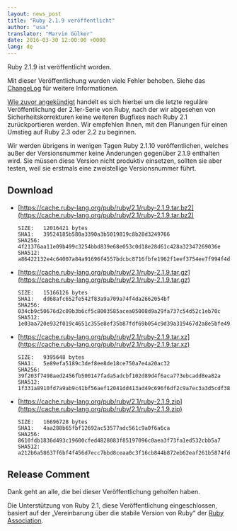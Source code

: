```yaml
---
layout: news_post
title: "Ruby 2.1.9 veröffentlicht"
author: "usa"
translator: "Marvin Gülker"
date: 2016-03-30 12:00:00 +0000
lang: de
---
```


Ruby 2.1.9 ist veröffentlicht worden.

Mit dieser Veröffentlichung wurden viele Fehler behoben.
Siehe das [ChangeLog](http://svn.ruby-lang.org/repos/ruby/tags/v2_1_9/ChangeLog)
für weitere Informationen.

[Wie zuvor angekündigt](https://www.ruby-lang.org/de/news/2016/02/24/support-plan-of-ruby-2-0-0-and-2-1/)
handelt es sich hierbei um die letzte reguläre Veröffentlichung der
2.1er-Serie von Ruby, nach der wir abgesehen von
Sicherheitskorrekturen keine weiteren Bugfixes nach Ruby 2.1
zurückportieren werden.
Wir empfehlen Ihnen, mit den Planungen für einen Umstieg auf Ruby 2.3
oder 2.2 zu beginnen.

Wir werden übrigens in wenigen Tagen Ruby 2.1.10 veröffentlichen,
welches außer der Versionsnummer keine Änderungen gegenüber 2.1.9
enthalten wird.
Sie müssen diese Version nicht produktiv einsetzen, sollten sie aber
testen, weil sie erstmals eine zweistellige Versionsnummer führt.

## Download

* [https://cache.ruby-lang.org/pub/ruby/2.1/ruby-2.1.9.tar.bz2](https://cache.ruby-lang.org/pub/ruby/2.1/ruby-2.1.9.tar.bz2)

      SIZE:   12016421 bytes
      SHA1:   39524185b580a3390a3b5019819c8b28d3249766
      SHA256: 4f21376aa11e09b499c3254bbd839e68e053c0d18e28d61c428a32347269036e
      SHA512: a86422132e4c64007a84a91696f4557bdcbc8716fbfe1962f1eef3754ee7f994f4de0b

* [https://cache.ruby-lang.org/pub/ruby/2.1/ruby-2.1.9.tar.gz](https://cache.ruby-lang.org/pub/ruby/2.1/ruby-2.1.9.tar.gz)

      SIZE:   15166126 bytes
      SHA1:   dd68afc652fe542f83a9a709a74f4da2662054bf
      SHA256: 034cb9c50676d2c09b3b6cf5c8003585acea05008d9a29fa737c54d52c1eb70c
      SHA512: 1e03aa720e932f019c4651c355e8ef35b87fdf69b054c9d39a319467d2a8e5bfe4995cbacd9add36b832c77761a47c9d1040f00e856ad5888d69ec7221455e35

* [https://cache.ruby-lang.org/pub/ruby/2.1/ruby-2.1.9.tar.xz](https://cache.ruby-lang.org/pub/ruby/2.1/ruby-2.1.9.tar.xz)

      SIZE:   9395648 bytes
      SHA1:   5e89efa5189c3def8ee8de18ce750a7e4a20ac32
      SHA256: 39f203f7498aed2456fb500147fada5adcbf102d89d4f6aca773ebcadd8ea82a
      SHA512: 1f331a8910fd7a9ab9c41bf56aef12041dd413ad49c696f6df2c9a7ec3a3d5cdf383f2a3d30949ea37b8ecb39f50355e526412b36ed4e07b60733d9db4d2bd14

* [https://cache.ruby-lang.org/pub/ruby/2.1/ruby-2.1.9.zip](https://cache.ruby-lang.org/pub/ruby/2.1/ruby-2.1.9.zip)

      SIZE:   16696728 bytes
      SHA1:   4aa288b65fbf12692ac53577adc561c9a0f6a6ca
      SHA256: 8610fdb1836d493c19600cfed4828083f85197096c0aea3f73fa1ed532cbb5a7
      SHA512: a212b6a58637f6bf4f456d7ecc7bbd8ceaa0c3f16cb844b872eb62eaf261b5874fdb79705241d05a356fcdc1d3fdd8a94fcd8e6ca62190e9f544c8f45a9f41af

## Release Comment

Dank geht an alle, die bei dieser Veröffentlichung geholfen haben.

Die Unterstützung von Ruby 2.1, diese Veröffentlichung eingeschlossen,
basiert auf der „Vereinbarung über die stabile Version von Ruby“
der [Ruby Association](http://www.ruby.or.jp/).
